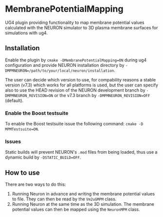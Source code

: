 # MembranePotentialMapping
UG4 plugin providing functionality to map membrane potential values calculated 
with the NEURON simulator to 3D plasma membrane surfaces for simulations with ug4.

## Installation
Enable the plugin by `cmake -DMembranePotentialMapping=ON` during ug4 configuration
and provide NEURON installation directory by `-DMPMNEURON=/path/to/your/local/neuron/installation`.

The user can decide which version to use, for compability reasons a stable version (v7.3)
which works for all platforms is used, but the user can specify also to use the HEAD
revision of the NEURON development branch by `-DMPMNEURON_REVISION=ON` or the v7.3 
branch by `-DMPMNEURON_REVISION=OFF` (default).

### Enable the Boost testsuite
To enable the Boost testsuite issue the following command: `cmake -D MPMTestsuite=ON`.

### Issues
Static builds will prevent NEURON's `.mod` files from being loaded, thus use a dynamic build
by `-DSTATIC_BUILD=OFF`.

## How to use
There are two ways to do this:
1. Running Neuron in advance and writing the membrane potential values to file. They can then be read by the `Vm2uGMPM` class.
2. Running Neuron at the same time as the 3D simulation. The membrane potential values can then be mapped using the `NeuronMPM` class.

